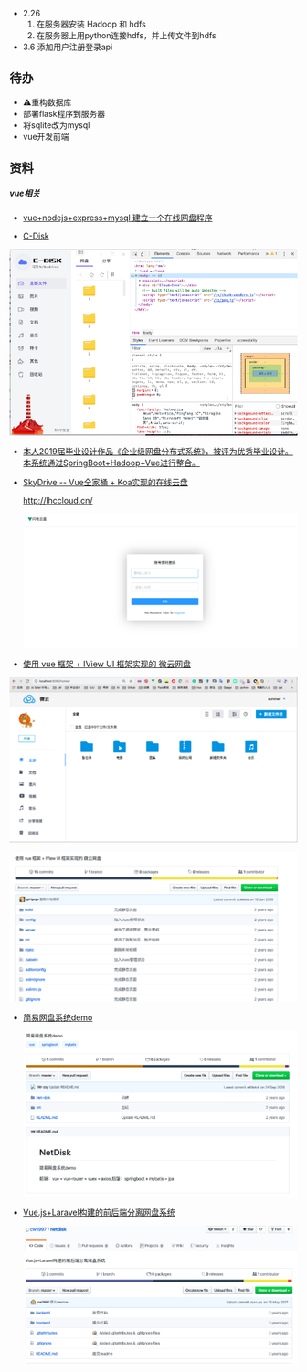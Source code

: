 * 2.26 
  1. 在服务器安装 Hadoop 和 hdfs
  2. 在服务器上用python连接hdfs，并上传文件到hdfs
* 3.6 添加用户注册登录api

## 待办

*  ⚠️重构数据库
*  部署flask程序到服务器
* 将sqlite改为mysql
* vue开发前端 



## 资料 

##### vue相关

* [vue+nodejs+express+mysql 建立一个在线网盘程序](https://www.cnblogs.com/yejingping/p/10436522.html)

* [C-Disk](https://github.com/zjinh/CloudDisk)

![截屏2020-03-06下午6.39.17](cloud-disk开发日志.assets/截屏2020-03-06下午6.39.17.png)

* [本人2019届毕业设计作品《企业级网盘分布式系统》，被评为优秀毕业设计。本系统通过SpringBoot+Hadoop+Vue进行整合。](https://github.com/chenxingxing6/cxx-graduation)

* [SkyDrive -- Vue全家桶 + Koa实现的在线云盘](https://github.com/hcLei/skydrive)

  http://lhccloud.cn/

  ![截屏2020-03-06下午6.16.22](cloud-disk开发日志.assets/截屏2020-03-06下午6.16.22.png)

* [使用 vue 框架 + IView UI 框架实现的 微云网盘](https://github.com/girlgogo/yunpan-vue)

![截屏2020-03-06下午6.52.24](cloud-disk开发日志.assets/截屏2020-03-06下午6.52.24.png)

![截屏2020-03-06下午6.43.10](cloud-disk开发日志.assets/截屏2020-03-06下午6.43.10.png)

* [简易网盘系统demo](https://github.com/Mr-zsy/NetDisk)

  ![截屏2020-03-06下午6.42.08](cloud-disk开发日志.assets/截屏2020-03-06下午6.42.08.png)

* [Vue.js+Laravel构建的前后端分离网盘系统](https://github.com/cw1997/netdisk)

  ![截屏2020-03-06下午6.41.46](cloud-disk开发日志.assets/截屏2020-03-06下午6.41.46.png)

